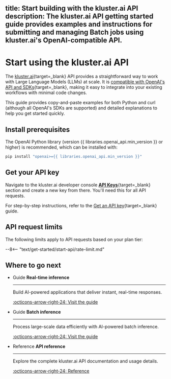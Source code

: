title: Start building with the kluster.ai API
description: The kluster.ai API getting started guide provides examples and instructions for submitting and managing Batch jobs using kluster.ai's OpenAI-compatible API.
---

# Start using the kluster.ai API

The [kluster.ai](https://www.kluster.ai/){target=\_blank} API provides a straightforward way to work with Large Language Models (LLMs) at scale. It is [compatible with OpenAI's API and SDKs](/get-started/openai-compatibility/){target=\_blank}, making it easy to integrate into your existing workflows with minimal code changes.

This guide provides copy-and-paste examples for both Python and curl (although all OpenAI's SDKs are supported) and detailed explanations to help you get started quickly.

## Install prerequisites

The OpenAI Python library (version {{ libraries.openai_api.min_version }} or higher) is recommended, which can be installed with:

```bash
pip install "openai>={{ libraries.openai_api.min_version }}"
```

## Get your API key

Navigate to the kluster.ai developer console [**API Keys**](https://platform.kluster.ai/apikeys){target=\_blank} section and create a new key from there. You'll need this for all API requests.

For step-by-step instructions, refer to the [Get an API key](/get-started/get-api-key){target=\_blank} guide.

## API request limits

The following limits apply to API requests based on your plan tier:

--8<-- "text/get-started/start-api/rate-limit.md"

## Where to go next

<div class="grid cards" markdown>

-   <span class="badge guide">Guide</span> __Real-time inference__

    ---

    Build AI-powered applications that deliver instant, real-time responses.

    [:octicons-arrow-right-24: Visit the guide](/get-started/start-building/real-time/)

-   <span class="badge guide">Guide</span> __Batch inference__

    ---

    Process large-scale data efficiently with AI-powered batch inference.

    [:octicons-arrow-right-24: Visit the guide](/get-started/start-building/batch/)

-   <span class="badge guide">Reference</span> __API reference__

    ---

    Explore the complete kluster.ai API documentation and usage details.

    [:octicons-arrow-right-24: Reference](/api-reference/reference/)


</div>